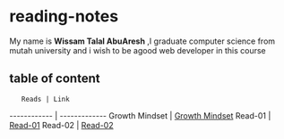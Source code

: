 # reading-notes



My name is **Wissam Talal AbuAresh** ,I graduate computer science from mutah university and i wish to be agood web developer in this course


## table of content 
       Reads | Link
------------ | -------------
Growth Mindset | [Growth Mindset](https://wissamtalal9.github.io/reading-note/Growth)
Read-01 | [Read-01](https://wissamtalal9.github.io/reading-note/read-01)
Read-02 | [Read-02](https://wissamtalal9.github.io/reading-note/Read-02)




 


